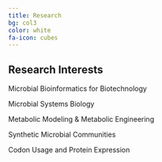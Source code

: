 ```yaml
---
title: Research
bg: col3
color: white
fa-icon: cubes
---
```


## Research Interests

<p><i class="fa fa-check-square" aria-hidden="true"></i> Microbial Bioinformatics for Biotechnology</p>

<p><i class="fa fa-check-square" aria-hidden="true"></i> Microbial Systems Biology </p>

<p><i class="fa fa-check-square" aria-hidden="true"></i> Metabolic Modeling & Metabolic Engineering </p>

<p><i class="fa fa-check-square" aria-hidden="true"></i> Synthetic Microbial Communities</p>

<p><i class="fa fa-check-square" aria-hidden="true"></i> Codon Usage and Protein Expression</p>



